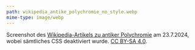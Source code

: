 ```yaml
---
path: wikipedia_antike_polychromie_no_style.webp
mime-type: image/webp
---
```


Screenshot des [Wikipedia-Artikels zu antiker Polychromie](https://de.wikipedia.org/w/index.php?title=Antike_Polychromie&oldid=246480297) am 23.7.2024, wobei sämtliches CSS deaktiviert wurde. [CC BY-SA 4.0](https://creativecommons.org/licenses/by-sa/4.0/deed.de).

